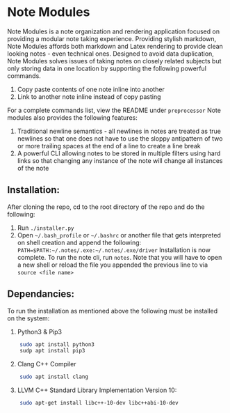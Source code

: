 # Note Modules

Note Modules is a note organization and rendering application focused on providing a modular note taking experience. Providing stylish markdown, Note Modules affords both markdown and Latex rendering to provide clean looking notes - even technical ones.
Designed to avoid data duplication, Note Modules solves issues of taking notes on closely related subjects but only storing data in one location by supporting the following powerful commands.
1. Copy paste contents of one note inline into another
2. Link to another note inline instead of copy pasting 

For a complete commands list, view the README under `preprocessor`
Note modules also provides the following features:
1. Traditional newline semantics - all newlines in notes are treated as true newlines so that one does not have to use the sloppy antipattern of two or more trailing spaces at the end of a line to create a line break
2. A powerful CLI allowing notes to be stored in multiple filters using hard links so that changing any instance of the note will change all instances of the note


## Installation:
After cloning the repo, cd to the root directory of the repo and do the following:
1. Run `./installer.py`
2. Open `~/.bash_profile` or `~/.bashrc` or another file that gets interpreted on shell creation and append the following:
`PATH=$PATH:~/.notes/.exe:~/.notes/.exe/driver`
Installation is now complete. To run the note cli, run `notes`. Note that you will have to open a new shell or reload the file you appended the previous line to via `source <file name>`


## Dependancies:
To run the installation as mentioned above the following must be installed on the system:
1. Python3 & Pip3 
```bash
	sudo apt install python3
	sudp apt install pip3
```
2. Clang C++ Compiler
```bash
	sudo apt install clang
```
3. LLVM C++ Standard Library Implementation Version 10:
```bash
	sudo apt-get install libc++-10-dev libc++abi-10-dev
```